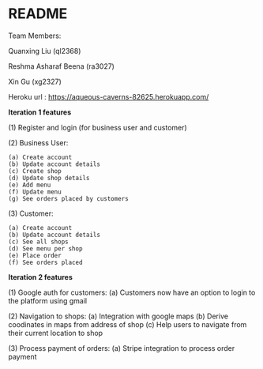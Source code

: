 # README

Team Members:

Quanxing Liu (ql2368)

Reshma Asharaf Beena (ra3027)

Xin Gu (xg2327)

Heroku url : https://aqueous-caverns-82625.herokuapp.com/

**Iteration 1 features**

(1) Register and login (for business user and customer)

(2) Business User:

	(a) Create account
	(b) Update account details
	(c) Create shop	
	(d) Update shop details
	(e) Add menu
	(f) Update menu
	(g) See orders placed by customers
(3) Customer:

	(a) Create account
	(b) Update account details
	(c) See all shops
	(d) See menu per shop
	(e) Place order
	(f) See orders placed
	
**Iteration 2 features**

(1) Google auth for customers:
    (a) Customers now have an option to login to the platform using gmail
    
(2) Navigation to shops:
    (a) Integration with google maps
    (b) Derive coodinates in maps from address of shop
    (c) Help users to navigate from their current location to shop
    
(3) Process payment of orders:
    (a) Stripe integration to process order payment
     
